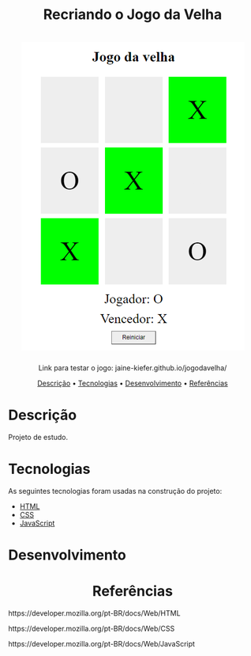 <h1 align="center">Recriando o Jogo da Velha</h1>

<h1 align="center">
  <img alt="Jogo da Velha" title="Jogo da Velha" src="./assets/img1.png" />
</h1>

<p align="center">Link para testar o jogo: jaine-kiefer.github.io/jogodavelha/</p>

<p align="center">
 <a href="#descrição">Descrição</a> •
 <a href="#tecnologias">Tecnologias</a> • 
 <a href="#desenvolvimento">Desenvolvimento</a> • 
 <a href="#referências">Referências</a>  
</p>

# Descrição
Projeto de estudo.

# Tecnologias

As seguintes tecnologias foram usadas na construção do projeto:

- [HTML](https://developer.mozilla.org/pt-BR/docs/Web/HTML)
- [CSS](https://developer.mozilla.org/pt-BR/docs/Web/CSS)
- [JavaScript](https://developer.mozilla.org/pt-BR/docs/Web/JavaScript)

# Desenvolvimento

<h1 align="center">Referências</h1>
<p>https://developer.mozilla.org/pt-BR/docs/Web/HTML</p>
<p>https://developer.mozilla.org/pt-BR/docs/Web/CSS</p>
<p>https://developer.mozilla.org/pt-BR/docs/Web/JavaScript</p>
